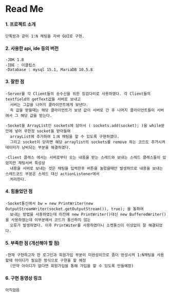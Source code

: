 
# Read Me 

#### 1. 프로젝트 소개
```
단톡방과 같이 1:N 채팅을 자바 GUI로 구현.
```

#### 2. 사용한 api, ide 등의 버전
```
-JDK 1.8
-IDE : 이클립스
-Database : mysql 15.1, MariaDB 10.5.8
```

#### 3. 잘한 점
```
-Server를 각 Client들의 송수신을 위한 징검다리로 사용하였다. 각 Client들의 textfield의 getText값을 서버로 보내고 
  서버는 그값을 나머지 클라이언트에게 보낸다.
  즉 값을 받을때는 해당 클라이언트가 보낸 값이 서버로 간 후 나머지 클라이언트들이 서버에서 그 해당 값을 받는다.

-Socket을 ArrayList인 sockets에 담아서 ( sockets.add(socket); )을 while문 안에 넣어 무한정 socket을 받아들여
  arrayList에 추가하여 1:N 채팅을 할 수 있도록 구현하였다. 
  그리고 socket이 닫히면 해당 arraylist의 sockets를 remove 하는 코드도 추가시켜 데이터가 낭비되는 부분을 해결하였다.

-Client 클래스 에서는 서버로부터 오는 내용을 받는 스레드와 보내는 스레드 클래스들이 있었지만 채팅서버 특성상 
  내용을 서버로 보내는 것은 채팅을 입력한후 버튼을 눌렀을때만 발생하므로 내용을 보내는 스레드코드 부분은 스레드 대신 actionListener에서 
  처리한다.
```
#### 4. 힘들었던 점
```
-Socket통신에서 bw = new PrintWriter(new OutputStreamWriter(socket.getOutputStream()), true); 을 통하여 
  보내는 방법을 사용하였는데 이전에 new PrintWriter()대신 new BufferedWriter()을 사용하였는데 이부분에서 코드가 통신하지 않는 
  오류가 발생하였다. 이후 PrintWiter를 사용하였더니 소켓통신이 이상없이 잘 해결되었다.
```
#### 5. 부족한 점 (개선해야 할 점)
```
-현재 구현하고자 한 로그인과 회원가입 부분이 미완성이므로 좀더 완성시켜 1:N채팅을 사용할때 아이디가 필요한 방식으로 구현을 할 예정
  (만약 아이디가 없다면 회원가입을 통해 가입을 할 수 있도록 만들예정)
```
#### 6. 구현 동영상 링크
```
아직없음
```
